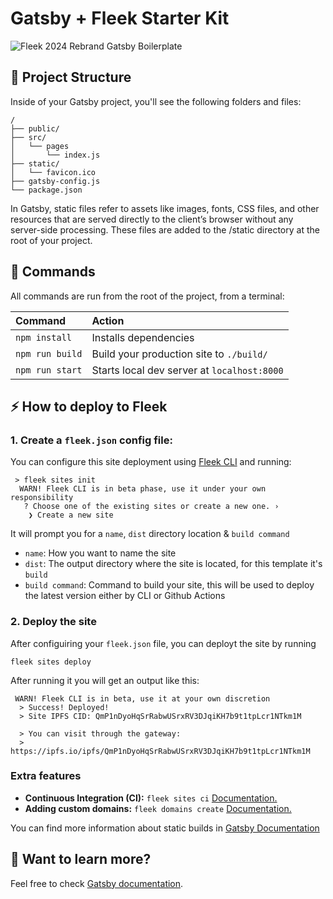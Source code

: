 # Gatsby + Fleek Starter Kit
![Fleek 2024 Rebrand Gatsby Boilerplate](https://github.com/fleek-tools/gatsby-template/assets/74613246/fbc70aff-0309-45c1-a250-2f290d0baf8c)



## 🚀 Project Structure

Inside of your Gatsby project, you'll see the following folders and files:

```
/
├── public/
├── src/
│   └── pages
│       └── index.js
├── static/
│   └── favicon.ico
├── gatsby-config.js
└── package.json
```

In Gatsby, static files refer to assets like images, fonts, CSS files, and other resources that are served directly to the client’s browser without any server-side processing. These files are added to the /static directory at the root of your project.

## 🧞 Commands

All commands are run from the root of the project, from a terminal:

| Command         | Action                                       |
| :-------------- | :------------------------------------------- |
| `npm install`   | Installs dependencies                        |
| `npm run build` | Build your production site to `./build/`     |
| `npm run start` | Starts local dev server at `localhost:8000`  |

## ⚡ How to deploy to Fleek

### 1. Create a `fleek.json` config file:

You can configure this site deployment using [Fleek CLI]() and running:

```
 > fleek sites init
  WARN! Fleek CLI is in beta phase, use it under your own responsibility
   ? Choose one of the existing sites or create a new one. ›
    ❯ Create a new site
```

It will prompt you for a `name`, `dist` directory location & `build command`

- `name`: How you want to name the site
- `dist`: The output directory where the site is located, for this template it's `build`
- `build command`: Command to build your site, this will be used to deploy the latest version either by CLI or Github Actions

### 2. Deploy the site

After configuiring your `fleek.json` file, you can deployt the site by running

```
fleek sites deploy
```

After running it you will get an output like this:

```
 WARN! Fleek CLI is in beta, use it at your own discretion
  > Success! Deployed!
  > Site IPFS CID: QmP1nDyoHqSrRabwUSrxRV3DJqiKH7b9t1tpLcr1NTkm1M

  > You can visit through the gateway:
  > https://ipfs.io/ipfs/QmP1nDyoHqSrRabwUSrxRV3DJqiKH7b9t1tpLcr1NTkm1M
```

### Extra features

- **Continuous Integration (CI):** `fleek sites ci` [Documentation.](https://docs.fleek.xyz/services/sites/#continuous-integration-ci)
- **Adding custom domains:** `fleek domains create` [Documentation.](https://docs.fleek.xyz/services/domains/)


You can find more information about static builds in [Gatsby Documentation](https://remix-ssg.pages.dev/docs/quick-start)

## 👀 Want to learn more?

Feel free to check [Gatsby documentation](https://www.gatsbyjs.com/docs/conceptual/rendering-options/#static-site-generation-ssg).
